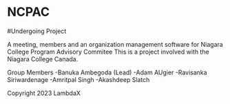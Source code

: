 # NCPAC
#Undergoing Project

A meeting, members and an organization management software for Niagara College Program Advisory Commitee
This is a project involved with the Niagara College Canada.

Group Members
	-Banuka Ambegoda (Lead)
	-Adam AUgier 
	-Ravisanka Siriwardenage 
	-Amritpal Singh 
	-Akashdeep Slatch 

Copyright 2023 LambdaX 
